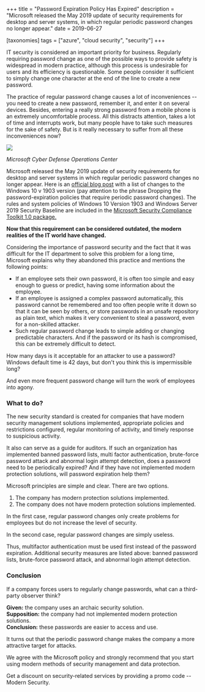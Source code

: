 +++
title = "Password Expiration Policy Has Expired"
description = "Microsoft released the May 2019 update of security requirements for desktop and server systems, in which regular periodic password changes no longer appear."
date = 2019-06-27

[taxonomies]
tags = ["azure", "cloud security", "security"]
+++

IT security is considered an important priority for business. Regularly
requiring password change as one of the possible ways to provide safety
is widespread in modern practice, although this process is
undesirable for users and its efficiency is questionable. Some people
consider it sufficient to simply change one character at the end of the
line to create a new password.

The practice of regular password change causes a lot of inconveniences
-- you need to create a new password, remember it, and enter it on several
devices. Besides, entering a really strong password from a mobile phone
is an extremely uncomfortable process. All this distracts attention,
takes a lot of time and interrupts work, but many people have to take
such measures for the sake of safety. But is it really necessary to
suffer from all these inconveniences now?

![](https://o365hq.com/images/422.jpg)

*Microsoft Cyber Defense Operations Center*

Microsoft released the May 2019 update of security requirements for
desktop and server systems in which regular periodic password changes
no longer appear. Here is an [official blog
post](https://blogs.technet.microsoft.com/secguide/2019/05/23/security-baseline-final-for-windows-10-v1903-and-windows-server-v1903/)
with a list of changes to the Windows 10 v 1903 version (pay attention
to the phrase Dropping the password-expiration policies that require
periodic password changes). The rules and system policies of Windows 10
Version 1903 and Windows Server 2019 Security Baseline are included in
the [Microsoft Security Compliance Toolkit 1.0
package.](https://www.microsoft.com/en-us/download/details.aspx?id=55319)

**Now that this requirement can be considered outdated, the modern realities
of the IT world have changed.**

Considering the importance of password security and the fact that it was
difficult for the IT department to solve this problem for a long time,
Microsoft explains why they abandoned this practice and mentions the
following points:

-   If an employee sets their own password, it is often too simple and
    easy enough to guess or predict, having some information about the
    employee.
-   If an employee is assigned a complex password automatically, this
    password cannot be remembered and too often people write it down so
    that it can be seen by others, or store passwords in an unsafe
    repository as plain text, which makes it very convenient to steal a
    password, even for a non-skilled attacker.
-   Such regular password change leads to simple adding or changing
    predictable characters. And if the password or its hash is
    compromised, this can be extremely difficult to detect.

How many days is it acceptable for an attacker to use a password?
Windows default time is 42 days, but don't you think this is
impermissible long?

And even more frequent password change will turn the work of employees
into agony.

### What to do?

The new security standard is created for companies that have modern
security management solutions implemented, appropriate policies and
restrictions configured, regular monitoring of activity, and timely
response to suspicious activity.

It also can serve as a guide for auditors. If such an organization
has implemented banned password lists, multi factor authentication,
brute-force password attack and abnormal login attempt detection, does a
password need to be periodically expired? And if they have not
implemented modern protection solutions, will password expiration help
them?

Microsoft principles are simple and clear. There are two options.

1.  The company has modern protection solutions implemented.
2.  The company does not have modern protection solutions implemented.

In the first case, regular password changes only create problems for
employees but do not increase the level of security.

In the second case, regular password changes are simply useless.

Thus, multifactor authentication must be used first instead of the
password expiration. Additional security measures are listed above:
banned password lists, brute-force password attack, and abnormal login
attempt detection.

### Conclusion

If a company forces users to regularly change passwords, what can a
third-party observer think?

**Given:** the company uses an archaic security solution.\
**Supposition:** the company had not implemented modern protection
solutions.\
**Conclusion:** these passwords are easier to access and use.

It turns out that the periodic password change makes the company a more
attractive target for attacks.

We agree with the Microsoft policy and strongly recommend that you start
using modern methods of security management and data protection.

Get a discount on security-related services by providing a promo code --
Modern Security.
